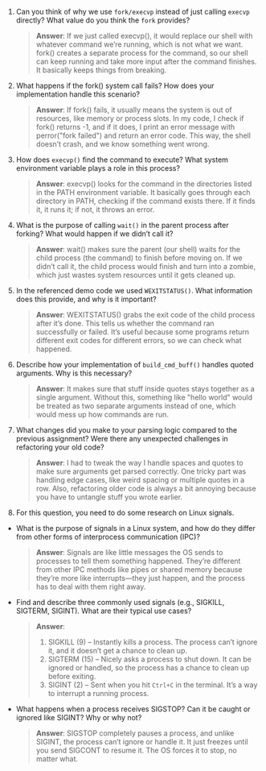 1. Can you think of why we use `fork/execvp` instead of just calling `execvp` directly? What value do you think the `fork` provides?

    > **Answer**: If we just called execvp(), it would replace our shell with whatever command we’re running, which is not what we want. fork() creates a separate process for the command, so our shell can keep running and take more input after the command finishes. It basically keeps things from breaking.

2. What happens if the fork() system call fails? How does your implementation handle this scenario?

    > **Answer**: If fork() fails, it usually means the system is out of resources, like memory or process slots. In my code, I check if fork() returns -1, and if it does, I print an error message with perror("fork failed") and return an error code. This way, the shell doesn’t crash, and we know something went wrong.

3. How does `execvp()` find the command to execute? What system environment variable plays a role in this process?

    > **Answer**: execvp() looks for the command in the directories listed in the PATH environment variable. It basically goes through each directory in PATH, checking if the command exists there. If it finds it, it runs it; if not, it throws an error.

4. What is the purpose of calling `wait()` in the parent process after forking? What would happen if we didn’t call it?

    > **Answer**: wait() makes sure the parent (our shell) waits for the child process (the command) to finish before moving on. If we didn’t call it, the child process would finish and turn into a zombie, which just wastes system resources until it gets cleaned up.

5. In the referenced demo code we used `WEXITSTATUS()`. What information does this provide, and why is it important?

    > **Answer**: WEXITSTATUS() grabs the exit code of the child process after it’s done. This tells us whether the command ran successfully or failed. It’s useful because some programs return different exit codes for different errors, so we can check what happened.

6. Describe how your implementation of `build_cmd_buff()` handles quoted arguments. Why is this necessary?

    > **Answer**: It makes sure that stuff inside quotes stays together as a single argument. Without this, something like "hello world" would be treated as two separate arguments instead of one, which would mess up how commands are run.

7. What changes did you make to your parsing logic compared to the previous assignment? Were there any unexpected challenges in refactoring your old code?

    > **Answer**: I had to tweak the way I handle spaces and quotes to make sure arguments get parsed correctly. One tricky part was handling edge cases, like weird spacing or multiple quotes in a row. Also, refactoring older code is always a bit annoying because you have to untangle stuff you wrote earlier.

8. For this question, you need to do some research on Linux signals. 

- What is the purpose of signals in a Linux system, and how do they differ from other forms of interprocess communication (IPC)?

    > **Answer**: Signals are like little messages the OS sends to processes to tell them something happened. They’re different from other IPC methods like pipes or shared memory because they’re more like interrupts—they just happen, and the process has to deal with them right away.

- Find and describe three commonly used signals (e.g., SIGKILL, SIGTERM, SIGINT). What are their typical use cases?

    > **Answer**:
    > 1. SIGKILL (9) – Instantly kills a process. The process can’t ignore it, and it doesn’t get a chance to clean up.
    > 2. SIGTERM (15) – Nicely asks a process to shut down. It can be ignored or handled, so the process has a chance to clean up before exiting.
    > 3. SIGINT (2) – Sent when you hit `Ctrl+C` in the terminal. It’s a way to interrupt a running process.

- What happens when a process receives SIGSTOP? Can it be caught or ignored like SIGINT? Why or why not?

    > **Answer**: SIGSTOP completely pauses a process, and unlike SIGINT, the process can’t ignore or handle it. It just freezes until you send SIGCONT to resume it. The OS forces it to stop, no matter what.